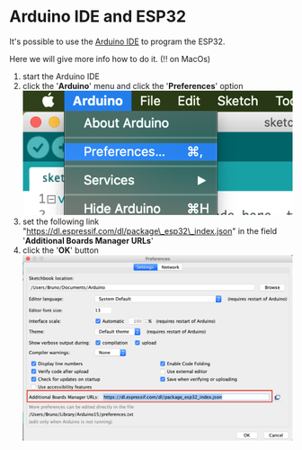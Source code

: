 # Arduino IDE and ESP32

It's possible to use the [Arduino IDE](https://www.arduino.cc/en/main/software) to program the ESP32.  

Here we will give more info how to do it. (!! on MacOs)  
1. start the Arduino IDE  
2. click the '**Arduino**' menu and click the '**Preferences**' option  
![](images/arduinoPreferences.png)
4. set the following link "https://dl.espressif.com/dl/package\_esp32\_index.json" in the field '**Additional Boards Manager URLs**'
5. click the '**OK**' button  ![](images/additionalBoardsManagerUrls.png)
